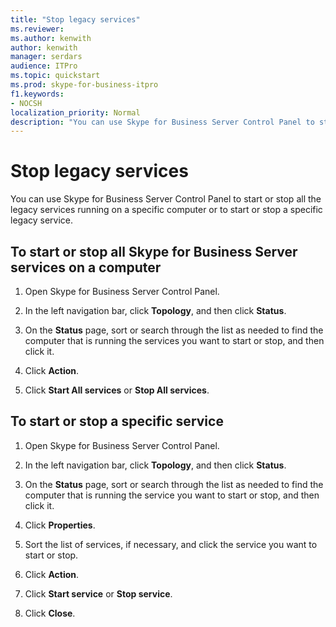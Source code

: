 ```yaml
---
title: "Stop legacy services"
ms.reviewer: 
ms.author: kenwith
author: kenwith
manager: serdars
audience: ITPro
ms.topic: quickstart
ms.prod: skype-for-business-itpro
f1.keywords:
- NOCSH
localization_priority: Normal
description: "You can use Skype for Business Server Control Panel to start or stop all the legacy services running on a specific computer or to start or stop a specific legacy service."
---
```


# Stop legacy services

You can use Skype for Business Server Control Panel to start or stop all the legacy services running on a specific computer or to start or stop a specific legacy service.
  
## To start or stop all Skype for Business Server services on a computer

1. Open Skype for Business Server Control Panel.
    
2. In the left navigation bar, click **Topology**, and then click **Status**.
    
3. On the **Status** page, sort or search through the list as needed to find the computer that is running the services you want to start or stop, and then click it. 
    
4. Click **Action**.
    
5. Click **Start All services** or **Stop All services**.
    
## To start or stop a specific service

1. Open Skype for Business Server Control Panel.
    
2. In the left navigation bar, click **Topology**, and then click **Status**.
    
3. On the **Status** page, sort or search through the list as needed to find the computer that is running the service you want to start or stop, and then click it. 
    
4. Click **Properties**.
    
5. Sort the list of services, if necessary, and click the service you want to start or stop.
    
6. Click **Action**.
    
7. Click **Start service** or **Stop service**.
    
8. Click **Close**.
    

